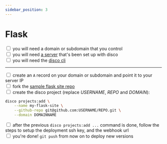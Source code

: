 ```yaml
---
sidebar_position: 3
---
```


# Flask

<input type="checkbox" /> you will need a domain or subdomain that you control  
<input type="checkbox" /> you will need [a server](http://localhost:3000/get-started/set-up-your-server) that's been set up with disco  
<input type="checkbox" /> you will need the [disco cli](../get-started/install-the-cli)  

---

<input type="checkbox" /> create an `A` record on your domain or subdomain and point it to your server IP  
<input type="checkbox" /> fork the [sample flask site repo](https://github.com/letsdiscodev/example-flask-site/fork)  
<input type="checkbox" /> create the disco project (replace *USERNAME*, *REPO* and *DOMAIN*):

```bash
disco projects:add \
    --name my-flask-site \
    --github-repo git@github.com:USERNAME/REPO.git \
    --domain DOMAINNAME
```

<input type="checkbox" /> after the previous `disco projects:add ...` command is done, follow the steps to setup the deployment ssh key, and the webhook url  
<input type="checkbox" /> you're done! `git push` from now on to deploy new versions
